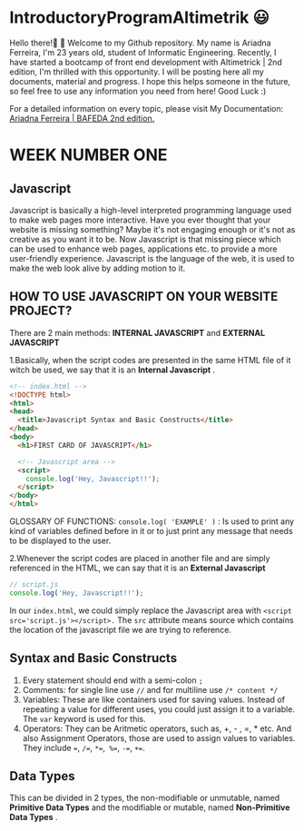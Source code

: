 # IntroductoryProgramAltimetrik :smiley:
Hello there!:wave: :wave: Welcome to my Github repository. My name is Ariadna Ferreira, I'm 23 years old, student of Informatic Engineering.
Recently, I have started a bootcamp of front end development with Altimetrick | 2nd edition, I'm thrilled with this opportunity. I will be posting here all my documents, material and progress. I hope this helps someone in the future, so feel free to use any information you need from here! 
Good Luck :)

For a detailed information on every topic, please visit My Documentation: [Ariadna Ferreira | BAFEDA 2nd edition.](https://docs.google.com/document/d/1ZryFCgftlsIX_5totunmEqqRSNZ_iNu28rxVZfv8q6s/edit?usp=sharing)

# WEEK NUMBER ONE
## Javascript
Javascript is basically a high-level interpreted programming language used to make web pages more interactive. Have you ever thought that your website is missing something?
Maybe it's not engaging enough or it's not as creative as you want it to be. Now Javascript is that missing piece which can be used to enhance web pages, applications etc. to provide a more user-friendly experience. Javascript is the language of the web, it is used to make the web look alive by adding motion to it. 

## HOW TO USE JAVASCRIPT ON YOUR WEBSITE PROJECT?
There are 2 main methods: **INTERNAL JAVASCRIPT** and **EXTERNAL JAVASCRIPT**
  
  1.Basically, when the script codes are presented in the same HTML file of it witch be used, we say that it is an **Internal Javascript** . 
  
  ```html
<!-- index.html -->
<!DOCTYPE html>
<html>
  <head>
    <title>Javascript Syntax and Basic Constructs</title>
  </head>
  <body>
    <h1>FIRST CARD OF JAVASCRIPT</h1>

    <!-- Javascript area -->
    <script>
      console.log('Hey, Javascript!!');
    </script>
  </body>
</html>
```

GLOSSARY OF FUNCTIONS:
`console.log( 'EXAMPLE' )` : Is used to print any kind of variables defined before in it or to just print any message that needs to be displayed to the user.

  2.Whenever the script codes are placed in another file and are simply referenced in the HTML, we can say that it is an **External Javascript**
 
  ```js
  // script.js
console.log('Hey, Javascript!!');
```
In our `index.html`, we could simply replace the Javascript area with `<script src='script.js'></script>.` The `src` attribute means source which contains the location of the javascript file we are trying to reference.

## Syntax and Basic Constructs
 1. Every statement should end with a semi-colon `;`
 2. Comments: for single line use `//` and for multiline use `/* content */`
 3. Variables: These are like containers used for saving values. Instead of repeating a value for different uses, you could just assign it to a variable. The `var` keyword is used for this.
 4. Operators: They can be Aritmetic operators, such as, +, - , =, * etc. And also Assignment Operators, those are used to assign values to variables. They include `=`, `/=`, `*=`,` %=`, `-=`, `+=`.
 
 ## Data Types
 This can be divided in 2 types, the non-modifiable or unmutable, named **Primitive Data Types** and the modifiable or mutable, named **Non-Primitive Data Types** .
